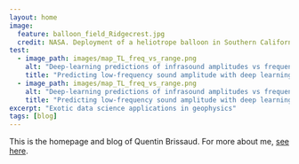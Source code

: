 ```yaml
---
layout: home
image:
  feature: balloon_field_Ridgecrest.jpg
  credit: NASA. Deployment of a heliotrope balloon in Southern California after the 2019 Ridgecrest earthquake.
test:
  - image_path: images/map_TL_freq_vs_range.png
	alt: "Deep-learning predictions of infrasound amplitudes vs frequency and range"
    title: "Predicting low-frequency sound amplitude with deep learning"
  - image_path: images/map_TL_freq_vs_range.png
	alt: "Deep-learning predictions of infrasound amplitudes vs frequency and range"
    title: "Predicting low-frequency sound amplitude with deep learning"
excerpt: "Exotic data science applications in geophysics"
tags: [blog]
---
```


This is the homepage and blog of Quentin Brissaud. For more about me, <a href="/about" style="text-decoration: underline">see here</a>.